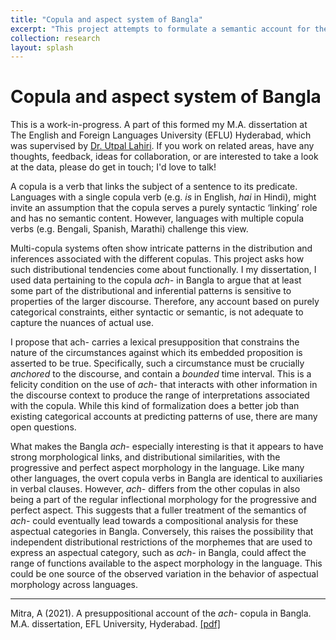 ```yaml
---
title: "Copula and aspect system of Bangla"
excerpt: "This project attempts to formulate a semantic account for the distribution and inferences associated with the multi-copula system of Bengali, focusing on the copula verb *ach-* and its links to the progressive and perfect aspect morphology."
collection: research
layout: splash
---
```

Copula and aspect system of Bangla
==

This is a work-in-progress. A part of this formed my M.A. dissertation at The English and Foreign Languages University (EFLU) Hyderabad, which was supervised by [Dr. Utpal Lahiri](https://scholar.google.co.in/citations?user=xowc0GUAAAAJ&hl=en). If you work on related areas, have any thoughts, feedback, ideas for collaboration, or are interested to take a look at the data, please do get in touch; I'd love to talk!

A copula is a verb that links the subject of a sentence to its predicate. Languages with a single copula verb (e.g. *is* in English, *hai* in Hindi), might invite an assumption that the copula serves a purely syntactic ‘linking’ role and has no semantic content. However, languages with multiple copula verbs (e.g. Bengali, Spanish, Marathi) challenge this view.

Multi-copula systems often show intricate patterns in the distribution and inferences associated with the different copulas. This project asks how such distributional tendencies come about functionally. I my dissertation, I used data pertaining to the copula *ach-* in Bangla to argue that at least some part of the distributional and inferential patterns is sensitive to properties of the larger discourse. Therefore, any account based on purely categorical constraints, either syntactic or semantic, is not adequate to capture the nuances of actual use.

I propose that ach- carries a lexical presupposition that constrains the nature of the circumstances against which its embedded proposition is asserted to be true. Specifically, such a circumstance must be crucially *anchored* to the discourse, and contain a *bounded* time interval. This is a felicity condition on the use of *ach-* that interacts with other information in the discourse context to produce the range of interpretations associated with the copula. While this kind of formalization does a better job than existing categorical accounts at predicting patterns of use, there are many open questions.

What makes the Bangla *ach-* especially interesting is that it appears to have strong morphological links, and distributional similarities, with the progressive and perfect aspect morphology in the language. Like many other languages, the overt copula verbs in Bangla are identical to auxiliaries in verbal clauses. However, *ach-* differs from the other copulas in also being a part of the regular inflectional morphology for the progressive and perfect aspect. This suggests that a fuller treatment of the semantics of *ach-* could eventually lead towards a compositional analysis for these aspectual categories in Bangla. Conversely, this raises the possibility that independent distributional restrictions of the morphemes that are used to express an aspectual category, such as *ach-* in Bangla, could affect the range of functions available to the aspect morphology in the language. This could be one source of the observed variation in the behavior of aspectual morphology across languages.

---

Mitra, A (2021). A presuppositional account of the *ach-* copula in Bangla. M.A. dissertation, EFL University, Hyderabad. [[pdf]]()




